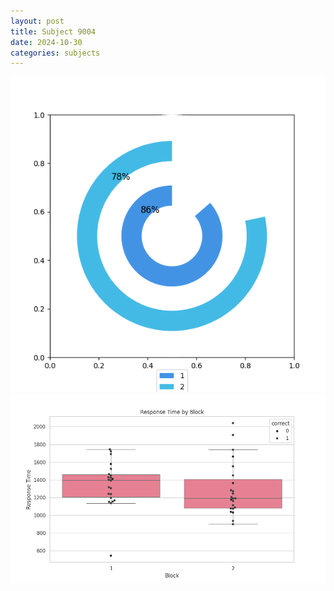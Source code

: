 ```yaml
---
layout: post
title: Subject 9004
date: 2024-10-30
categories: subjects
---
```


![](data/9004/run-2/9004__acc_test.png)
![](data/9004/run-2/9004_rt.png)

